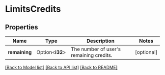 # LimitsCredits

## Properties

Name | Type | Description | Notes
------------ | ------------- | ------------- | -------------
**remaining** | Option<**i32**> | The number of user's remaining credits. | [optional]

[[Back to Model list]](../README.md#documentation-for-models) [[Back to API list]](../README.md#documentation-for-api-endpoints) [[Back to README]](../README.md)


